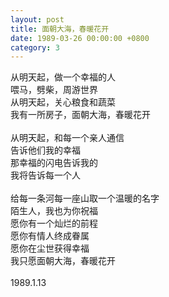 ```yaml
---
layout: post
title: 面朝大海，春暖花开
date: 1989-03-26 00:00:00 +0800
category: 3
---
```


从明天起，做一个幸福的人<br>
喂马，劈柴，周游世界<br>
从明天起，关心粮食和蔬菜<br>
我有一所房子，面朝大海，春暖花开<br>
<br>
从明天起，和每一个亲人通信<br>
告诉他们我的幸福<br>
那幸福的闪电告诉我的<br>
我将告诉每一个人<br>
<br>
给每一条河每一座山取一个温暖的名字<br>
陌生人，我也为你祝福<br>
愿你有一个灿烂的前程<br>
愿你有情人终成眷属<br>
愿你在尘世获得幸福<br>
我只愿面朝大海，春暖花开<br>
<br>
1989.1.13